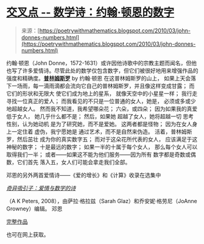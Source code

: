 <!--yml

category: 未分类

date: 2024-05-27 14:43:12

-->

# [交叉点 -- 数学诗：约翰·顿恩的数字](https://poetrywithmathematics.blogspot.com/2010/03/john-donnes-numbers.html)  

> 来源：[https://poetrywithmathematics.blogspot.com/2010/03/john-donnes-numbers.html](https://poetrywithmathematics.blogspot.com/2010/03/john-donnes-numbers.html)

约翰·顿恩（John Donne，1572-1631）或许因他诗歌中的宗教主题而闻名，但他也写了许多爱情诗。尽管此处的数学仅包含数字，但它们被很好地用来增强作品的强度和精确度。[**普林姆斯罗**](http://www.online-literature.com/donne) by 约翰·顿恩 在这普林姆斯罗的山上， 如果上天会落下一场雨，每一滴雨滴都会流向它自己的普林姆斯罗，并且像这样变成甘露； 而它们的形状和无限大 使它们成为地上的星系， 就像天空中的小星星一样； 我行走寻找一位真正的爱人； 而我看见的不只是一位普通的女人，她是， 必须或多或少地超越女人。 然而我不知道，我希望哪朵花； 六朵，或四朵； 因为如果我的真爱低于女人， 她几乎什么都不是； 然后，如果她 超越了女人，她将超越一切 思考性别，认为她动机 是为了研究她，而不是爱她。 这两者都是怪物； 因为在女人身上一定住着 虚伪，我宁愿她是 通过艺术，而不是自然来伪造。 活着，普林姆斯罗，然后茁壮 成为你的真实数字五； 而对于这朵花所代表的女人， 应该满足于这神秘的数字； 十是最远的数字； 如果一半的十属于每个女人， 那么每个女人可以取得我们一半； 或者——如果这不能为他们服务——因为所有 数字都是奇数或偶数，它们首先 落入五，女人们可能会拿走我们全部。

邓恩的另外两首爱情诗——《爱的增长》和《计算》收录在选集中

[*奇异吸引子：爱情与数学的诗*](http://books.google.com/books?id=aLw8v4fcRqoC&printsec=frontcover&dq=strange+attractors+poems+of+love+and+mathematics&source=bl&ots=N5rw6xcwgn&sig=MNzPNfl9ajLqpw5r1E6SOhGsFwk&hl=en&ei=86y4TIO-GMX_lgeZ-O37DQ&sa=X&oi=book_result&ct=result&resnum=5&ved=0CCgQ6AEwBA#v=onepage&q&f=false)

（A K Peters, 2008），由萨拉·格拉兹（Sarah Glaz）和乔安妮·格劳尼（JoAnne Growney）编辑。 邓恩

[完整作品](http://www.online-literature.com/donne/)

也可在网上获取。
